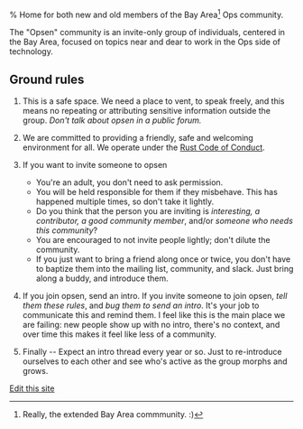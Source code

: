 % Home for both new and old members of the Bay Area[^extended] Ops community.

The "Opsen" community is an invite-only group of individuals, centered in the Bay Area, focused on topics near and dear to work in the Ops side of technology.

## Ground rules

1.  This is a safe space. We need a place to vent, to speak freely, and this means no repeating or attributing sensitive information outside the group. *Don't talk about opsen in a public forum.*

1. We are committed to providing a friendly, safe and welcoming environment for all. We operate under the [Rust Code of Conduct](https://www.rust-lang.org/en-US/conduct.html).

1.  If you want to invite someone to opsen
    *  You're an adult, you don't need to ask permission.
    *  You will be held responsible for them if they misbehave. This has happened multiple times, so don't take it lightly.
    *  Do you think that the person you are inviting is *interesting, a contributor, a good community member*, and/or *someone who needs this community*?
    *  You are encouraged to not invite people lightly; don't dilute the community.
    *  If you just want to bring a friend along once or twice, you don't have to baptize them into the mailing list, community, and slack. Just bring along a buddy, and introduce them.

1.  If you join opsen, send an intro.  If you invite someone to join opsen, *tell them these rules*, and *bug them to send an intro*.  It's your job to communicate this and remind them.  I feel like this is the main place we are failing: new people show up with no intro, there's no context, and over time this makes it feel like less of a community.

1.  Finally -- Expect an intro thread every year or so. Just to re-introduce ourselves to each other and see who's active as the group morphs and grows.

[Edit this site](https://github.com/pugmajere/opsen)

[^extended]: Really, the extended Bay Area commmunity. :)
